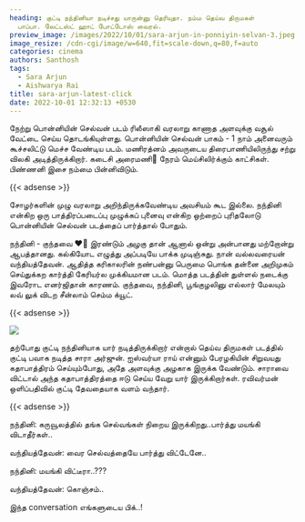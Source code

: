 ```yaml
---
heading: குட்டி நந்தினியா நடிச்சது யாருன்னு தெரியுதா. நம்ம தெய்வ திருமகள்
  பாப்பா. லேட்டஸ்ட் ஹாட் போட்டோஸ் வைரல்.
preview_image: /images/2022/10/01/sara-arjun-in-ponniyin-selvan-3.jpeg
image_resize: /cdn-cgi/image/w=640,fit=scale-down,q=80,f=auto
categories: cinema
authors: Santhosh
tags:
  - Sara Arjun
  - Aishwarya Rai
title: sara-arjun-latest-click
date: 2022-10-01 12:32:13 +0530
---
```

நேற்று பொன்னியின் செல்வன் படம் ரிலீஸாகி வரலாறு காணாத அளவுக்கு வசூல் வேட்டை செய்ய தொடங்கியுள்ளது. பொன்னியின் செல்வன் பாகம் - 1 நாம் அனைவரும்  கூச்சலிட்டு மெச்ச வேண்டிய படம். மணிரத்னம் அவருடைய திரைபாணியிலிருந்து சற்று விலகி அடித்திருக்கிறார். கடைசி அரைமணி🌊 நேரம் மெய்சிலிர்க்கும் காட்சிகள். பிண்ணனி இசை நம்மை பின்னிவிடும்.

{{< adsense >}}

சோழர்களின் முழு வரலாறு அறிந்திருக்கவேண்டிய அவசியம் கூட இல்லை. நந்தினி என்கிற ஒரு பாத்திரப்படைப்பு முழுக்கப் புனைவு என்கிற ஒற்றைப் புரிதலோடு பொன்னியின் செல்வன் படத்தைப் பார்த்தால் போதும். 

நந்தினி - குந்தவை ❤️‍🔥 இரண்டும் அழகு தான் ஆனால் ஒன்று அன்பானது மற்றோன்று ஆபத்தானது. கல்கியோட எழுத்து அப்படியே பாக்க முடிஞ்சுது. நான் வல்லவரையன் வந்தியத்தேவன். ஆதித்த கரிகாலரின் நண்பன்னு பெருமை பொங்க தன்னை அறிமுகம் செய்துக்கற கார்த்தி கேரியர்ல முக்கியமான படம். மொத்த படத்தின் துள்ளல் நடைக்கு இவரோட எனர்ஜிதான் காரணம். குந்தவை, நந்தினி, பூங்குழலினு எல்லார் மேலயும் லவ் லுக் விடற சீன்லாம் செம்ம க்யூட்.

{{< adsense >}}

![](/images/2022/10/01/sara-arjun-ps1.jpeg)

தற்போது குட்டி நந்தினியாக யார் நடித்திருக்கிறார் என்றால் தெய்வ திருமகள் படத்தில் குட்டி பவாக நடித்த சாரா அர்ஜுன். ஐஸ்வர்யா ராய் என்னும் பேரழகியின் சிறுவயது கதாபாத்திரம் செய்யும்போது, அதே அளவுக்கு அழகாக இருக்க வேண்டும். சாராவை விட்டால் அந்த கதாபாத்திரத்தை ஈடு செய்ய வேறு யார் இருக்கிறார்கள். ரவிவர்மன் ஒளிப்பதிவில் குட்டி தேவதையாக வளம் வந்தார்.

{{< adsense >}}

நந்தினி: கருவூலத்தில் தங்க செல்வங்கள் 
நிறைய இருக்கிறது..பார்த்து மயங்கி விடாதீர்கள்..

வந்தியத்தேவன்: வைர செல்வத்தையே 
பார்த்து விட்டேனே..

நந்தினி: மயங்கி விட்டீரா..???

வந்தியத்தேவன்: கொஞ்சம்..

இந்த conversation எங்களுடைய பிக்..!
